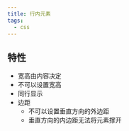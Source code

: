 ```yaml
---
title: 行内元素
tags:
  - css
---
```

## 特性

- 宽高由内容决定
- 不可以设置宽高
- 同行显示
- 边距
   - 不可以设置垂直方向的外边距
   - 垂直方向的内边距无法将元素撑开
